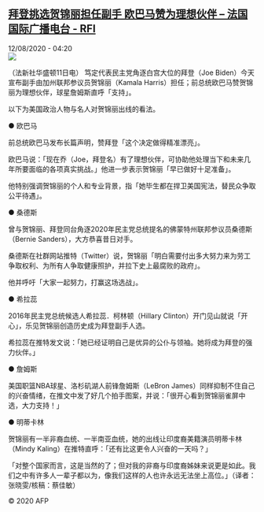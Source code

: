 <!--1597208118000-->
[拜登挑选贺锦丽担任副手 欧巴马赞为理想伙伴 – 法国国际广播电台 - RFI](http://www.rfi.fr//cn/contenu/20200812-%E6%8B%9C%E7%99%BB%E6%8C%91%E9%80%89%E8%B4%BA%E9%94%A6%E4%B8%BD%E6%8B%85%E4%BB%BB%E5%89%AF%E6%89%8B-%E6%AC%A7%E5%B7%B4%E9%A9%AC%E8%B5%9E%E4%B8%BA%E7%90%86%E6%83%B3%E4%BC%99%E4%BC%B4)
------

<div>12/08/2020 - 04:20</div><img src="https://s.rfi.fr/media/display/5fdd65f4-dc45-11ea-9fef-005056a964fe/w:310/p:16x9/int0003b.200812102005.jpg"><div class="t-content__body u-clearfix"><div class="m-interstitial"></div><p>（法新社华盛顿11日电）    笃定代表民主党角逐白宫大位的拜登（Joe Biden）今天宣布副手由加州联邦参议员贺锦丽（Kamala Harris）担任；前总统欧巴马赞贺锦丽为理想伙伴，球星詹姆斯直呼「支持」。</p><p>    以下为美国政治人物与名人对贺锦丽出线的看法。</p><p>    ● 欧巴马</p><p>    前总统欧巴马发布长篇声明，赞拜登「这个决定做得精准漂亮」。</p><p>    欧巴马说：「现在乔（Joe，拜登名）有了理想伙伴，可协助他处理当下和未来几年所要面临的各项真实挑战。」他进一步表示贺锦丽「早已做好十足准备」。</p><p>    他特别强调贺锦丽的个人和专业背景，指「她毕生都在捍卫美国宪法，替民众争取公平待遇」。</p><p>    ● 桑德斯</p><p>    曾与贺锦丽、拜登同台角逐2020年民主党总统提名的佛蒙特州联邦参议员桑德斯（Bernie Sanders），大方恭喜昔日对手。</p><p>    桑德斯在社群网站推特（Twitter）说，贺锦丽「明白需要付出多大努力来为劳工争取权利、为所有人争取健康照护，并拉下史上最腐败的政府」。</p><p>    他并呼吁「大家一起努力，打赢这场选战」。</p><p>    ● 希拉蕊</p><p>    2016年民主党总统候选人希拉蕊．柯林顿（Hillary Clinton）开门见山就说「开心」，乐见贺锦丽创造历史成为拜登副手人选。</p><p>    希拉蕊在推特发文说：「她已经证明自己是优异的公仆与领袖。她将成为拜登的强力伙伴。」</p><p>    ● 詹姆斯</p><p>    美国职篮NBA球星、洛杉矶湖人前锋詹姆斯（LeBron James）同样抑制不住自己的兴奋情绪，在推文中发了好几个拍手图案，并说：「很开心看到贺锦丽雀屏中选，大力支持！」</p><p>    ● 明蒂卡林</p><p>    贺锦丽有一半非裔血统、一半南亚血统，她的出线让印度裔美籍演员明蒂卡林（Mindy Kaling）在推特直呼：「还有比这更令人兴奋的一天吗？」</p><p>    「对整个国家而言，这是当然的了；但对我的非裔与印度裔姊妹来说更是如此。我们之中有许多人一辈子都以为，像我们这样的人也许永远无法坐上高位。」（译者：张晓雯/核稿：蔡佳敏）</p><p class="t-copyright">© 2020 AFP</p>        </div>
